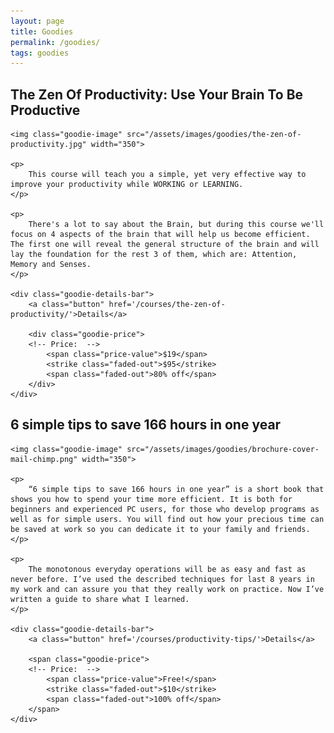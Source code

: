 ```yaml
---
layout: page
title: Goodies
permalink: /goodies/
tags: goodies
---
```


<div class="goodie-container">
    <h2 class="h2 margin-top-lg mb4">The Zen Of Productivity: Use Your Brain To Be Productive</h2>

    <img class="goodie-image" src="/assets/images/goodies/the-zen-of-productivity.jpg" width="350">

    <p>
        This course will teach you a simple, yet very effective way to improve your productivity while WORKING or LEARNING.
    </p>

    <p>
        There's a lot to say about the Brain, but during this course we'll focus on 4 aspects of the brain that will help us become efficient. The first one will reveal the general structure of the brain and will lay the foundation for the rest 3 of them, which are: Attention, Memory and Senses.
    </p>

    <div class="goodie-details-bar">
        <a class="button" href='/courses/the-zen-of-productivity/'>Details</a>

        <div class="goodie-price">
        <!-- Price:  -->
            <span class="price-value">$19</span>
            <strike class="faded-out">$95</strike>
            <span class="faded-out">80% off</span>
        </div>
    </div>
</div>

<div class="goodie-container">
    <h2 class="h2 margin-top-lg mb4">6 simple tips to save 166 hours in one year</h2>

    <img class="goodie-image" src="/assets/images/goodies/brochure-cover-mail-chimp.png" width="350">

    <p>
        “6 simple tips to save 166 hours in one year” is a short book that shows you how to spend your time more efficient. It is both for beginners and experienced PC users, for those who develop programs as well as for simple users. You will find out how your precious time can be saved at work so you can dedicate it to your family and friends.
    </p>

    <p>
        The monotonous everyday operations will be as easy and fast as never before. I’ve used the described techniques for last 8 years in my work and can assure you that they really work on practice. Now I’ve written a guide to share what I learned.
    </p>

    <div class="goodie-details-bar">
        <a class="button" href='/courses/productivity-tips/'>Details</a>

        <span class="goodie-price">
        <!-- Price:  -->
            <span class="price-value">Free!</span>
            <strike class="faded-out">$10</strike>
            <span class="faded-out">100% off</span>
        </span>
    </div>
</div>